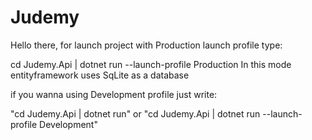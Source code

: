 # Judemy
Hello there, for launch project with Production launch profile type:

cd Judemy.Api | dotnet run --launch-profile Production
In this mode entityframework uses SqLite as a database

if you wanna using Development profile just write:

"cd Judemy.Api | dotnet run" or "cd Judemy.Api | dotnet run --launch-profile Development"
